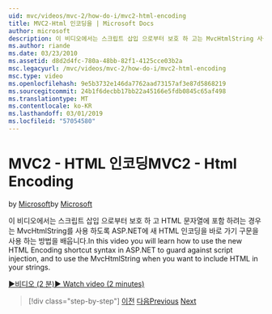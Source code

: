 ```yaml
---
uid: mvc/videos/mvc-2/how-do-i/mvc2-html-encoding
title: MVC2-Html 인코딩을 | Microsoft Docs
author: microsoft
description: 이 비디오에서는 스크립트 삽입 으로부터 보호 하 고는 MvcHtmlString 사용 하도록 ASP.NET에 새 HTML 인코딩을 바로 가기 구문을 사용 하는 방법을 배우게 됩니다 때...
ms.author: riande
ms.date: 03/23/2010
ms.assetid: d8d2d4fc-780a-48bb-82f1-4125cce03b2a
msc.legacyurl: /mvc/videos/mvc-2/how-do-i/mvc2-html-encoding
msc.type: video
ms.openlocfilehash: 9e5b3732e146da7762aad73157af3e87d5868219
ms.sourcegitcommit: 24b1f6decbb17bb22a45166e5fdb0845c65af498
ms.translationtype: MT
ms.contentlocale: ko-KR
ms.lasthandoff: 03/01/2019
ms.locfileid: "57054580"
---
```

<a name="mvc2---html-encoding"></a><span data-ttu-id="1a78e-103">MVC2 - HTML 인코딩</span><span class="sxs-lookup"><span data-stu-id="1a78e-103">MVC2 - Html Encoding</span></span>
====================
<span data-ttu-id="1a78e-104">by [Microsoft](https://github.com/microsoft)</span><span class="sxs-lookup"><span data-stu-id="1a78e-104">by [Microsoft](https://github.com/microsoft)</span></span>

<span data-ttu-id="1a78e-105">이 비디오에서는 스크립트 삽입 으로부터 보호 하 고 HTML 문자열에 포함 하려는 경우는 MvcHtmlString를 사용 하도록 ASP.NET에 새 HTML 인코딩을 바로 가기 구문을 사용 하는 방법을 배웁니다.</span><span class="sxs-lookup"><span data-stu-id="1a78e-105">In this video you will learn how to use the new HTML Encoding shortcut syntax in ASP.NET to guard against script injection, and to use the MvcHtmlString when you want to include HTML in your strings.</span></span>

[<span data-ttu-id="1a78e-106">&#9654;비디오 (2 분)</span><span class="sxs-lookup"><span data-stu-id="1a78e-106">&#9654; Watch video (2 minutes)</span></span>](https://channel9.msdn.com/Blogs/ASP-NET-Site-Videos/mvc2-html-encoding)

> [!div class="step-by-step"]
> <span data-ttu-id="1a78e-107">[이전](how-do-i-use-httpverbs-attributes-in-an-mvc-application.md)
> [다음](mvc2-stronglytyped-helpers.md)</span><span class="sxs-lookup"><span data-stu-id="1a78e-107">[Previous](how-do-i-use-httpverbs-attributes-in-an-mvc-application.md)
[Next](mvc2-stronglytyped-helpers.md)</span></span>
